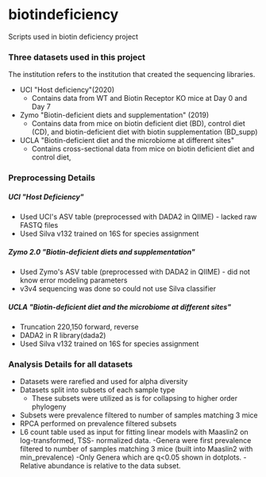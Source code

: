 # biotindeficiency
Scripts used in biotin deficiency project

### Three datasets used in this project
The institution refers to the institution that created the sequencing libraries.
- UCI "Host deficiency"(2020)
  - Contains data from WT and Biotin Receptor KO mice at Day 0 and Day 7
- Zymo "Biotin-deficient diets and supplementation" (2019)
  - Contains data from mice on biotin deficient diet (BD), control diet (CD), and biotin-deficient diet with biotin supplementation (BD_supp)
- UCLA "Biotin-deficient diet and the microbiome at different sites"
  - Contains cross-sectional data from mice on biotin deficient diet and control diet, 
  
### Preprocessing Details
##### UCI "Host Deficiency"
- Used UCI's ASV table (preprocessed with DADA2 in QIIME) - lacked raw FASTQ files
- Used Silva v132 trained on 16S for species assignment

##### Zymo 2.0 "Biotin-deficient diets and supplementation"
- Used Zymo's ASV table (preprocessed with DADA2 in QIIME) - did not know error modeling parameters
- v3v4 sequencing was done so could not use Silva classifier

##### UCLA "Biotin-deficient diet and the microbiome at different sites"
- Truncation 220,150 forward, reverse
- DADA2 in R library(dada2)
- Used Silva v132 trained on 16S for species assignment

### Analysis Details for all datasets
- Datasets were rarefied and used for alpha diversity 
- Datasets split into subsets of each sample type
  - These subsets were utilized as is for collapsing to higher order phylogeny 
- Subsets were prevalence filtered to number of samples matching 3 mice 
- RPCA performed on prevalence filtered subsets 
- L6 count table used as input for fitting linear models with Maaslin2 on log-transformed, TSS- normalized data.
  -Genera were first prevalence filtered to number of samples matching 3 mice (built into Maaslin2 with min_prevalence)
  -Only Genera which are q<0.05 shown in dotplots. 
  -Relative abundance is relative to the data subset.

